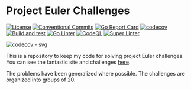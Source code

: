# Project Euler Challenges

[![License](https://img.shields.io/github/license/andrew-field/projecteuler-go)](./LICENSE)
[![Conventional Commits](https://img.shields.io/badge/Conventional%20Commits-1.0.0-yellow.svg)](https://conventionalcommits.org)
[![Go Report Card](https://goreportcard.com/badge/github.com/andrew-field/projecteuler-go)](https://goreportcard.com/report/github.com/andrew-field/projecteuler-go)
[![codecov](https://codecov.io/gh/andrew-field/projecteuler-go/graph/badge.svg?token=OBD2GRGRN2)](https://codecov.io/gh/andrew-field/projecteuler-go)
[![Build and test](https://github.com/andrew-field/projecteuler-go/actions/workflows/build-test.yml/badge.svg)](https://github.com/andrew-field/projecteuler-go/actions/workflows/build-test.yml)
[![Go Linter](https://github.com/andrew-field/projecteuler-go/actions/workflows/go-linter.yml/badge.svg)](https://github.com/andrew-field/projecteuler-go/actions/workflows/go-linter.yml)
[![CodeQL](https://github.com/andrew-field/projecteuler-go/actions/workflows/github-code-scanning/codeql/badge.svg)](https://github.com/andrew-field/projecteuler-go/actions/workflows/github-code-scanning/codeql)
[![Super Linter](https://github.com/andrew-field/projecteuler-go/actions/workflows/super-linter.yml/badge.svg)](https://github.com/andrew-field/projecteuler-go/actions/workflows/super-linter.yml)

[![codecov - svg](https://codecov.io/gh/andrew-field/projecteuler-go/graphs/icicle.svg?token=OBD2GRGRN2)](https://codecov.io/gh/andrew-field/projecteuler-go)

This is a repository to keep my code for solving project Euler challenges. You can see the fantastic site and challenges [here](https://projecteuler.net/ "Project Euler").

The problems have been generalized where possible. The challenges are organized into groups of 20.
